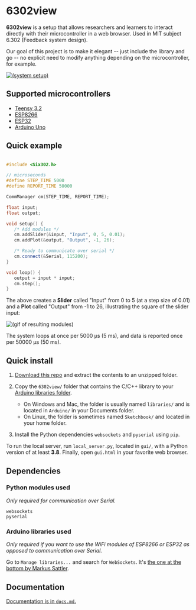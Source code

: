 # 6302view

**6302view** is a setup that allows researchers and learners to interact directly with their microcontroller in a web browser. Used in MIT subject 6.302 (Feedback system design).

Our goal of this project is to make it elegant -- just include the library and go -- no explicit need to modify anything depending on the microcontroller, for example.

[![(system setup)](https://i.imgur.com/djGt0lU.jpg "6302view with Teensy setup")](https://www.youtube.com/watch?v=AaNXcUNaw-I)

## Supported microcontrollers

* [Teensy 3.2](https://www.pjrc.com/teensy/)
* [ESP8266](https://en.wikipedia.org/wiki/ESP8266)
* [ESP32](https://www.espressif.com/en/products/hardware/esp32/overview)
* [Arduino Uno](https://www.arduino.cc/en/guide/BoardAnatomy)

## Quick example

```cpp

#include <Six302.h>

// microseconds
#define STEP_TIME 5000
#define REPORT_TIME 50000

CommManager cm(STEP_TIME, REPORT_TIME);

float input;
float output;

void setup() {
   /* Add modules */
   cm.addSlider(&input, "Input", 0, 5, 0.01);
   cm.addPlot(&output, "Output", -1, 26);

   /* Ready to communicate over serial */
   cm.connect(&Serial, 115200);
}

void loop() {
   output = input * input;
   cm.step();
}
```

The above creates a **Slider** called "Input" from 0 to 5 (at a step size of 0.01) and a **Plot** called "Output" from -1 to 26, illustrating the square of the slider input:

![(gif of resulting modules)](https://i.imgur.com/THO1Me1.gif)

The system loops at once per 5000 µs (5 ms), and data is reported once per 50000 µs (50 ms).

## Quick install

1. [Download this repo](https://github.com/almonds0166/6302view/archive/master.zip) and extract the contents to an unzipped folder.

2. Copy the `6302view/` folder that contains the C/C++ library to your [Arduino libraries folder](https://www.arduino.cc/en/guide/libraries).
   * On Windows and Mac, the folder is usually named `libraries/` and is located in `Arduino/` in your Documents folder.
   * On Linux, the folder is sometimes named `Sketchbook/` and located in your home folder.

3. Install the Python dependencies `websockets` and `pyserial` using `pip`.

To run the local server, run `local_server.py`, located in `gui/`, with a Python version of at least **3.8**. Finally, open `gui.html` in your favorite web browser.

## Dependencies

### Python modules used

*Only required for communication over Serial.*

```plaintext
websockets
pyserial
```

### Arduino libraries used

*Only required if you want to use the WiFi modules of ESP8266 or ESP32 as opposed to communication over Serial.*

Go to `Manage libraries...` and search for `WebSockets`. It's [the one at the bottom by Markus Sattler](https://github.com/Links2004/arduinoWebSockets).

## Documentation

[Documentation is in `docs.md`.](https://github.com/almonds0166/6302view/blob/master/docs.md)